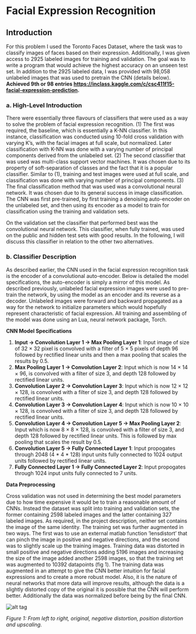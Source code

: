 # Facial Expression Recognition

## Introduction
For this problem I used the Toronto Faces Dataset, where the task was to classify images of faces based on their expression. Additionally, I was given access to 2925 labeled images for training and validation. The goal was to write a program that would achieve the highest accuracy on an unseen test set. In addition to the 2925 labeled data, I was provided with 98,058 unlabeled images that was used to pretrain the CNN (details below). **Achieved 9th or 98 entries https://inclass.kaggle.com/c/csc411f15-facial-expression-prediction.**

### a. High-Level Introduction
There were essentially three flavours of classifiers that were used as a way to solve the problem of facial expression recognition. (1) The first was required, the baseline, which is essentially a K-NN classifier. In this instance, classification was conducted using 10-fold cross validation with varying K’s, with the facial images at full scale, but normalized. Later classification with K-NN was done with a varying number of principal components derived from the unlabeled set. (2) The second classifier that was used was multi-class support vector machines. It was chosen due to its property of soft-separation of classes and the fact that it is a popular classifier. Similar to (1), training and test images were used at full scale, and classification was done with varying number of principal
components. (3) The final classification method that was used was a convolutional neural network. It was chosen due to its general success in image classification. The CNN was first pre-trained, by first training a denoising auto-encoder on the unlabeled set, and then using its encoder as a model to train for classification using the training and validation sets.

On the validation set the classifier that performed best was the convolutional neural network. This classifier, when fully trained, was used on the public and hidden test sets with good results. In the following, I will discuss this classifier in relation to the other two alternatives.

### b. Classifier Description
As described earlier, the CNN used in the facial expression recognition task is the encoder of a convolutional auto-encoder. Below is detailed the model specifications, the auto-encoder is simply a mirror of this model. As described previously, unlabeled facial expression images were used to pre-train the network, by using the model as an encoder and its reverse as a decoder. Unlabeled images were forward and backward propagated as a way for the network to initialize parameters which would hopefully represent characteristic of facial expression. All training and assembling of the model was done using an Lua, neural network package, Torch.

**CNN Model Specifications**

1. **Input → Convolution Layer 1 → Max Pooling Layer 1**: Input image of size of 32 × 32 pixel is convolved with a filter of 5 × 5 pixels of depth 96 followed by rectified linear units and then a max pooling that scales the results by 0.5.
2. **Max Pooling Layer 1 → Convolution Layer 2**: Input which is now 14 × 14 × 96, is convolved with a filter of size 3, and depth 128 followed by rectified linear units.
3. **Convolution Layer 2 → Convolution Layer 3**: Input which is now 12 × 12 × 128, is convolved with a filter of size 3, and depth 128 followed by rectified linear units.
4. **Convolution Layer 3 → Convolution Layer 4**: Input which is now 10 × 10 × 128, is convolved with a filter of size 3, and depth 128 followed by rectified linear units.
5. **Convolution Layer 4 → Convolution Layer 5 → Max Pooling Layer 2**: Input which is now 8 × 8 × 128, is convolved with a filter of size 3, and depth 128 followed by rectified linear units. This is followed by max pooling that scales the result by 0.5. 
6. **Convolution Layer 5 → Fully Connected Layer 1**: Input propogates through 2048 (4 * 4 * 128) input units fully connected to 1024 output units followed by rectified linear units.
7. **Fully Connected Layer 1 → Fully Connected Layer 2**: Input propogates through 1024 input units fully connected to 7 units.

**Data Preprocessing**

Cross validation was not used in determining the best model parameters due to how time expensive it would be to train a reasonable amount of CNNs. Instead the dataset was split into training and validation sets, the former containing 2598 labeled images and the latter containing 327 labeled images. As required, in the project description, neither set contains the image of the same identity. The training set was further augmented in two ways. The first was to use an external matlab function ’lensdistort’ that can pinch the image in positive and negative directions, and the second was to slightly scale up the training images. Training data was distorted in small positive and negative directions adding 5196 images and increasing the size of the image added another 2598 images, so that the training set was augmented to 10392 datapoints (fig 1). The training data was augmented in an attempt to give the CNN better intuition for facial expressions and to create a more robust model. Also, it is the nature of neural networks that more data will improve results, although the data is a slightly distorted copy of the original it is possible that the CNN will perform better. Additionally the data was normalized before being by the final CNN.

![alt tag](https://github.com/jarmstrong2/facialexpressionrecognition/blob/master/images/distortedData.png)

*Figure 1: From left to right, original, negative distortion, position distortion and upscaling.*


